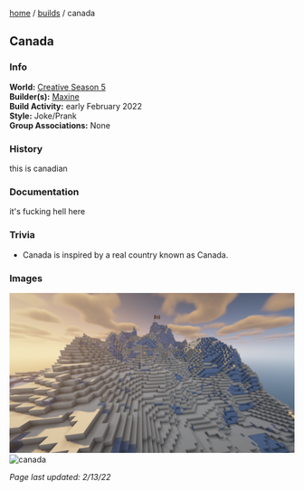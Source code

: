 [home](/) / [builds](/builds) / canada

## Canada

### Info
**World:** [Creative Season 5](/worlds/arc5)  
**Builder(s):** [Maxine](/members/maxine)  
**Build Activity:** early February 2022  
**Style:** Joke/Prank  
**Group Associations:** None  

### History
this is canadian

### Documentation
it's fucking hell here

### Trivia
- Canada is inspired by a real country known as Canada.

### Images
![canada](/images/canada1.png)
![canada](/images/canada2.png)



*Page last updated: 2/13/22*
